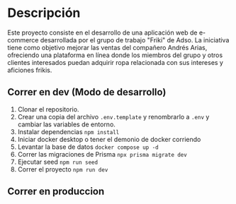 # Descripción
Este proyecto consiste en el desarrollo de una aplicación web de e-commerce desarrollada por el grupo de trabajo "Friki" de Adso. La iniciativa tiene como objetivo mejorar las ventas del compañero Andrés Arias, ofreciendo una plataforma en línea donde los miembros del grupo y otros clientes interesados puedan adquirir ropa relacionada con sus intereses y aficiones frikis.

## Correr en dev (Modo de desarrollo)

1. Clonar el repositorio.
2. Crear una copia del archivo ```.env.template``` y renombrarlo a ```.env``` y cambiar las variables de entorno.
3. Instalar dependencias ```npm install```
4. Iniciar docker desktop o tener el demonio de docker corriendo
5. Levantar la base de datos ```docker compose up -d```
6. Correr las migraciones de Prisma ```npx prisma migrate dev```
7. Ejecutar seed ```npm run seed```
8. Correr el proyecto ```npm run dev```




## Correr en produccion